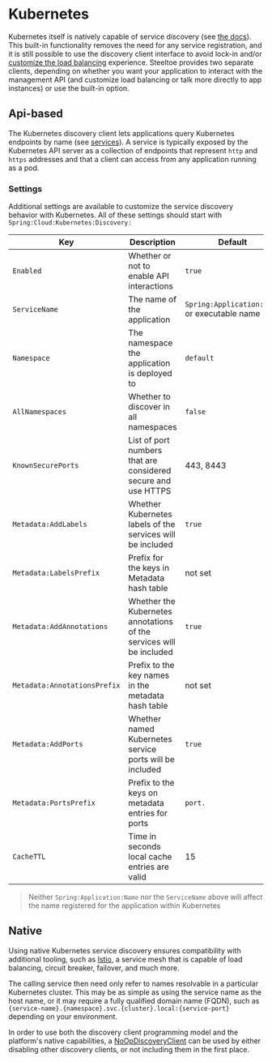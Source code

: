 # Kubernetes

Kubernetes itself is natively capable of service discovery (see [the docs](https://kubernetes.io/docs/concepts/services-networking/service/#discovering-services)). This built-in functionality removes the need for any service registration, and it is still possible to use the discovery client interface to avoid lock-in and/or [customize the load balancing](./load-balancing.md) experience. Steeltoe provides two separate clients, depending on whether you want your application to interact with the management API (and customize load balancing or talk more directly to app instances) or use the built-in option.

## Api-based

The Kubernetes discovery client lets applications query Kubernetes endpoints by name (see [services](https://kubernetes.io/docs/user-guide/services/)). A service is typically exposed by the Kubernetes API server as a collection of endpoints that represent `http` and `https` addresses and that a client can access from any application running as a pod.

### Settings

Additional settings are available to customize the service discovery behavior with Kubernetes. All of these settings should start with `Spring:Cloud:Kubernetes:Discovery:`

| Key | Description | Default |
| --- | --- | --- |
| `Enabled` | Whether or not to enable API interactions | `true` |
| `ServiceName` | The name of the application | `Spring:Application:Name` or executable name |
| `Namespace` | The namespace the application is deployed to | `default` |
| `AllNamespaces` | Whether to discover in all namespaces | `false` |
| `KnownSecurePorts` | List of port numbers that are considered secure and use HTTPS | 443, 8443 |
| `Metadata:AddLabels` | Whether Kubernetes labels of the services will be included | `true` |
| `Metadata:LabelsPrefix` | Prefix for the keys in Metadata hash table | not set |
| `Metadata:AddAnnotations` | Whether the Kubernetes annotations of the services will be included | `true` |
| `Metadata:AnnotationsPrefix` | Prefix to the key names in the metadata hash table | not set |
| `Metadata:AddPorts` | Whether named Kubernetes service ports will be included | `true` |
| `Metadata:PortsPrefix` | Prefix to the keys on metadata entries for ports | `port.` |
| `CacheTTL` | Time in seconds local cache entries are valid | 15 |

>Neither `Spring:Application:Name` nor the `ServiceName` above will affect the name registered for the application within Kubernetes

## Native

Using native Kubernetes service discovery ensures compatibility with additional tooling, such as [Istio](https://istio.io), a service mesh that is capable of load balancing, circuit breaker, failover, and much more.

The calling service then need only refer to names resolvable in a particular Kubernetes cluster. This may be as simple as using the service name as the host name, or it may require a fully qualified domain name (FQDN), such as `{service-name}.{namespace}.svc.{cluster}.local:{service-port}` depending on your environment.

In order to use both the discovery client programming model and the platform's native capabilities, a [NoOpDiscoveryClient](https://github.com/SteeltoeOSS/Steeltoe/blob/release/3.2/src/Discovery/src/ClientBase/SimpleClients/NoOpDiscoveryClient.cs) can be used by either disabling other discovery clients, or not including them in the first place.
